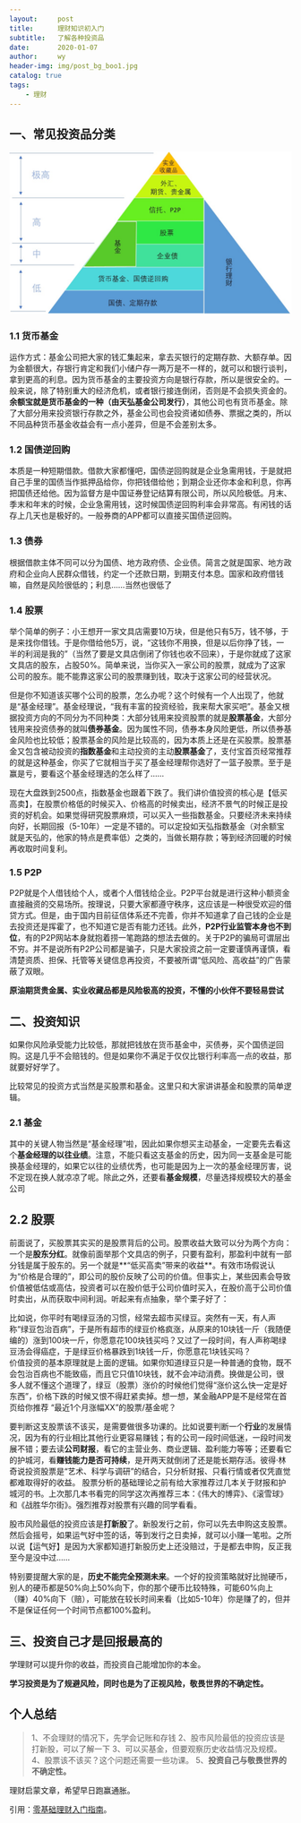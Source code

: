 ```yaml
---
layout:     post
title:      理财知识初入门
subtitle:   了解各种投资品
date:       2020-01-07
author:     wy
header-img: img/post_bg_boo1.jpg
catalog: true
tags:
    - 理财
---
```

## 一、常见投资品分类

![](/img/2020-01-07-Financial_1.jpg)

### 1.1 货币基金
运作方式：基金公司把大家的钱汇集起来，拿去买银行的定期存款、大额存单。因为金额很大，存银行肯定和我们小储户存一两万是不一样的，就可以和银行谈判，拿到更高的利息。因为货币基金的主要投资方向是银行存款，所以是很安全的。一般来说，除了特别重大的经济危机，或者银行接连倒闭，否则是不会损失资金的。**余额宝就是货币基金的一种（由天弘基金公司发行）**，其他公司也有货币基金。除了大部分用来投资银行存款之外，基金公司也会投资诸如债券、票据之类的，所以不同品种货币基金收益会有一点小差异，但是不会差别太多。

### 1.2 国债逆回购
本质是一种短期借款。借款大家都懂吧，国债逆回购就是企业急需用钱，于是就把自己手里的国债当作抵押品给你，你把钱借给他；到期企业还你本金和利息，你再把国债还给他。因为监督方是中国证券登记结算有限公司，所以风险极低。月末、季末和年末的时候，企业急需用钱，这时候国债逆回购利率会非常高。有闲钱的话存上几天也是极好的。一般券商的APP都可以直接买国债逆回购。

### 1.3 债券
根据借款主体不同可以分为国债、地方政府债、企业债。简言之就是国家、地方政府和企业向人民群众借钱，约定一个还款日期，到期支付本息。国家和政府借钱嘛，自然是风险很低的；利息……当然也很低了

### 1.4 股票
举个简单的例子：小王想开一家文具店需要10万块，但是他只有5万，钱不够，于是来找你借钱。于是你借给他5万，说，“这钱你不用换，但是以后你挣了钱，一半的利润是我的”（当然了要是文具店倒闭了你钱也收不回来），于是你就成了这家文具店的股东，占股50%。简单来说，当你买入一家公司的股票，就成为了这家公司的股东。能不能靠这家公司的股票赚到钱，取决于这家公司的经营状况。

但是你不知道该买哪个公司的股票，怎么办呢？这个时候有一个人出现了，他就是“基金经理”。基金经理说，“我有丰富的投资经验，我来帮大家买吧”。基金又根据投资方向的不同分为不同种类：大部分钱用来投资股票的就是**股票基金**，大部分钱用来投资债券的就叫**债券基金**。因为属性不同，债券本身风险更低，所以债券基金风险也比较低；股票基金的风险是比较高的，因为本质上还是在买股票。股票基金又包含被动投资的**指数基金**和主动投资的主动**股票基金**了，支付宝首页经常推荐的就是这种基金，你买了它就相当于买了基金经理帮你选好了一篮子股票。至于是赢是亏，要看这个基金经理选的怎么样了……

现在大盘跌到2500点，指数基金也跟着下跌了。我们讲价值投资的核心是【低买高卖】，在股票价格低的时候买入、价格高的时候卖出，经济不景气的时候正是投资的好机会。如果觉得研究股票麻烦，可以买入一些指数基金。只要经济未来持续向好，长期回报（5-10年）一定是不错的。可以定投如天弘指数基金（对余额宝就是天弘的，他家的特点是费率低）之类的，当做长期存款；等到经济回暖的时候再收取时间复利。

### 1.5 P2P
P2P就是个人借钱给个人，或者个人借钱给企业。P2P平台就是进行这种小额资金直接融资的交易场所。按理说，只要大家都遵守秩序，这应该是一种很受欢迎的借贷方式。但是，由于国内目前征信体系还不完善，你并不知道拿了自己钱的企业是去投资还是挥霍了，也不知道它是否有能力还钱。此外，**P2P行业监管本身也不到位**，有的P2P网站本身就抱着捞一笔跑路的想法去做的。关于P2P的骗局可谓层出不穷。并不是说所有P2P公司都是骗子，只是大家投资之前一定要谨慎再谨慎，看清楚资质、担保、托管等关键信息再投资，不要被所谓“低风险、高收益”的广告蒙蔽了双眼。

**原油期货贵金属、实业收藏品都是风险极高的投资，不懂的小伙伴不要轻易尝试**


## 二、投资知识
如果你风险承受能力比较低，那就把钱放在货币基金中，买债券，买个国债逆回购。这是几乎不会赔钱的。但是如果你不满足于仅仅比银行利率高一点的收益，那就要好好学了。  

比较常见的投资方式当然是买股票和基金。这里只和大家讲讲基金和股票的简单逻辑。

### 2.1 基金
其中的关键人物当然是“基金经理”啦，因此如果你想买主动基金，一定要先去看这个**基金经理的以往业绩**。注意，不能只看这支基金的历史，因为同一支基金是可能换基金经理的，如果它以往的业绩优秀，也可能是因为上一次的基金经理厉害，说不定现在换人就凉凉了呢。除此之外，还要看**基金规模**，尽量选择规模较大的基金公司

## 2.2 股票
前面说了，买股票其实买的是股票背后的公司。股票收益大致可以分为两个方向：一个是**股东分红**。就像前面举那个文具店的例子，只要有盈利，那盈利中就有一部分钱是属于股东的。另一个就是**“低买高卖”带来的收益**。有效市场假说认为“价格是合理的”，即公司的股价反映了公司的价值。但事实上，某些因素会导致价值被低估或高估，投资者可以在股价低于公司价值时买入，在股价高于公司价值时卖出，从而获取中间利润。听起来有点抽象，举个栗子好了：  

比如说，你平时有喝绿豆汤的习惯，经常去超市买绿豆。突然有一天，有人声称“绿豆包治百病”，于是所有超市的绿豆价格疯涨，从原来的10块钱一斤（我随便编的）涨到100块一斤，你愿意花100块钱买吗？又过了一段时间，有人声称喝绿豆汤会得癌症，于是绿豆价格暴跌到1块钱一斤，你愿意花1块钱买吗？   
价值投资的基本原理就是上面的逻辑。如果你知道绿豆只是一种普通的食物，既不会包治百病也不能致癌，而且它只值10块钱，就不会冲动消费。换做是公司，很多人就不懂这个道理了，绿豆（股票）涨价的时候他们觉得“涨价这么快一定是好东西”，价格下跌的时候又恨不得赶紧卖掉。想一想，某金融APP是不是经常在首页给你推荐 “最近1个月涨幅XX”的股票/基金呢？

要判断这支股票该不该买，是需要做很多功课的。比如说要判断一个**行业**的发展情况，因为有的行业相比其他行业更容易赚钱；有的公司一段时间低迷，一段时间发展不错；要去读**公司财报**，看它的主营业务、商业逻辑、盈利能力等等；还要看它的护城河，看**赚钱能力是否可持续**，是开两天就倒闭了还是能长期存活。彼得·林奇说投资股票是“艺术、科学与调研”的结合，只分析财报、只看行情或者仅凭直觉都难取得好的收益。 股票分析的基础理论之前有给大家推荐过几本关于财报和护城河的书。上次那几本书看完的同学这次再推荐三本：《伟大的博弈》、《滚雪球》和《战胜华尔街》。强烈推荐对股票有兴趣的同学看看。

股市风险最低的投资应该是**打新股**了。新股发行之前，你可以先去申购这支股票。然后会摇号，如果运气好中签的话，等到发行之日卖掉，就可以小赚一笔啦。之所以说【运气好】是因为大家都知道打新股历史上还没赔过，于是都去申购，反正我至今是没中过……   

特别要提醒大家的是，**历史不能完全预测未来**。一个好的投资策略就好比抛硬币，别人的硬币都是50%向上50%向下，你的那个硬币比较特殊，可能60%向上（赚）40%向下（赔），可能放在较长时间来看（比如5-10年）你是赚了的，但并不是保证任何一个时间节点都100%盈利。

## 三、投资自己才是回报最高的

学理财可以提升你的收益，而投资自己能增加你的本金。

**学习投资是为了规避风险，同时也是为了正视风险，敬畏世界的不确定性。**

## 个人总结
> 1、不会理财的情况下，先学会记账和存钱
> 2、股市风险最低的投资应该是打新股，可以了解一下
> 3、可以买基金，但要观察历史收益情况及规模。
> 4、股票该不该买？这个问题还需要一些功课。
> 5、**投资自己与敬畏世界的不确定性。**

理财启蒙文章，希望早日跑赢通胀。

引用：[零基础理财入门指南](https://www.zhihu.com/question/27936550/answer/314419297)。




